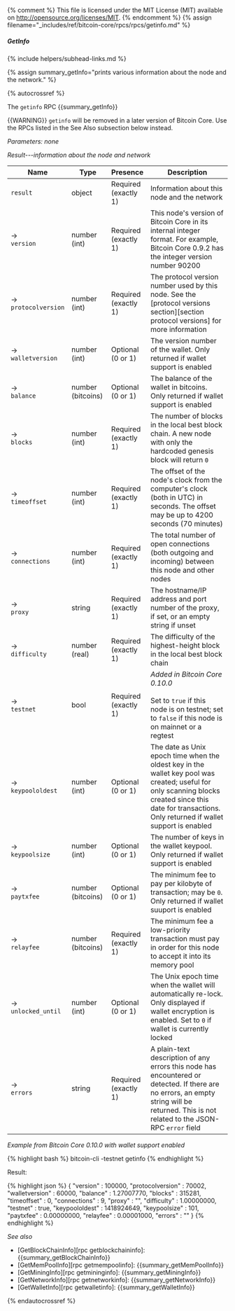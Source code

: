 {% comment %}
This file is licensed under the MIT License (MIT) available on
http://opensource.org/licenses/MIT.
{% endcomment %}
{% assign filename="_includes/ref/bitcoin-core/rpcs/rpcs/getinfo.md" %}

##### GetInfo
{% include helpers/subhead-links.md %}

{% assign summary_getInfo="prints various information about the node and the network." %}

{% autocrossref %}

The `getinfo` RPC {{summary_getInfo}}

{{WARNING}} `getinfo` will be removed in a later version of Bitcoin
Core.  Use the RPCs listed in the See Also subsection below instead.

*Parameters: none*

*Result---information about the node and network*

| Name                   | Type              | Presence                    | Description
|------------------------|-------------------|-----------------------------|----------------
| `result`               | object            | Required<br>(exactly 1)     | Information about this node and the network
| →<br>`version`         | number (int)      | Required<br>(exactly 1)     | This node's version of Bitcoin Core in its internal integer format.  For example, Bitcoin Core 0.9.2 has the integer version number 90200
| →<br>`protocolversion` | number (int)      | Required<br>(exactly 1)     | The protocol version number used by this node.  See the [protocol versions section][section protocol versions] for more information
| →<br>`walletversion`   | number (int)      | Optional<br>(0 or 1)        | The version number of the wallet.  Only returned if wallet support is enabled
| →<br>`balance`         | number (bitcoins) | Optional<br>(0 or 1)        | The balance of the wallet in bitcoins.  Only returned if wallet support is enabled
| →<br>`blocks`          | number (int)      | Required<br>(exactly 1)     | The number of blocks in the local best block chain.  A new node with only the hardcoded genesis block will return `0`
| →<br>`timeoffset`      | number (int)      | Required<br>(exactly 1)     | The offset of the node's clock from the computer's clock (both in UTC) in seconds.  The offset may be up to 4200 seconds (70 minutes)
| →<br>`connections`     | number (int)      | Required<br>(exactly 1)     | The total number of open connections (both outgoing and incoming) between this node and other nodes
| →<br>`proxy`           | string            | Required<br>(exactly 1)     | The hostname/IP address and port number of the proxy, if set, or an empty string if unset
| →<br>`difficulty`      | number (real)     | Required<br>(exactly 1)     | The difficulty of the highest-height block in the local best block chain
| →<br>`testnet`         | bool              | Required<br>(exactly 1)     | *Added in Bitcoin Core 0.10.0*<br><br>Set to `true` if this node is on testnet; set to `false` if this node is on mainnet or a regtest
| →<br>`keypoololdest`   | number (int)      | Optional<br>(0 or 1)        | The date as Unix epoch time when the oldest key in the wallet key pool was created; useful for only scanning blocks created since this date for transactions.  Only returned if wallet support is enabled
| →<br>`keypoolsize`     | number (int)      | Optional<br>(0 or 1)        | The number of keys in the wallet keypool.  Only returned if wallet support is enabled
| →<br>`paytxfee`        | number (bitcoins) | Optional<br>(0 or 1)        | The minimum fee to pay per kilobyte of transaction; may be `0`.  Only returned if wallet suuport is enabled
| →<br>`relayfee`        | number (bitcoins) | Required<br>(exactly 1)     | The minimum fee a low-priority transaction must pay in order for this node to accept it into its memory pool
| →<br>`unlocked_until`  | number (int)      | Optional<br>(0 or 1)        | The Unix epoch time when the wallet will automatically re-lock.  Only displayed if wallet encryption is enabled.  Set to `0` if wallet is currently locked
| →<br>`errors`          | string            | Required<br>(exactly 1)     | A plain-text description of any errors this node has encountered or detected.  If there are no errors, an empty string will be returned.  This is not related to the JSON-RPC `error` field

*Example from Bitcoin Core 0.10.0 with wallet support enabled*

{% highlight bash %}
bitcoin-cli -testnet getinfo
{% endhighlight %}

Result:

{% highlight json %}
{
    "version" : 100000,
    "protocolversion" : 70002,
    "walletversion" : 60000,
    "balance" : 1.27007770,
    "blocks" : 315281,
    "timeoffset" : 0,
    "connections" : 9,
    "proxy" : "",
    "difficulty" : 1.00000000,
    "testnet" : true,
    "keypoololdest" : 1418924649,
    "keypoolsize" : 101,
    "paytxfee" : 0.00000000,
    "relayfee" : 0.00001000,
    "errors" : ""
}
{% endhighlight %}

*See also*

* [GetBlockChainInfo][rpc getblockchaininfo]: {{summary_getBlockChainInfo}}
* [GetMemPoolInfo][rpc getmempoolinfo]: {{summary_getMemPoolInfo}}
* [GetMiningInfo][rpc getmininginfo]: {{summary_getMiningInfo}}
* [GetNetworkInfo][rpc getnetworkinfo]: {{summary_getNetworkInfo}}
* [GetWalletInfo][rpc getwalletinfo]: {{summary_getWalletInfo}}

{% endautocrossref %}
